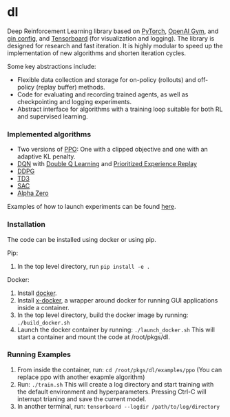 # dl
Deep Reinforcement Learning library based on [PyTorch](https://pytorch.org/), [OpenAI Gym](https://gym.openai.com/), and
[gin config](https://github.com/google/gin-config), and [Tensorboard](https://www.tensorflow.org/tensorboard)
(for visualization and logging).
The library is designed for research and fast iteration.
It is highly modular to speed up the implementation of new algorithms and shorten iteration cycles.

Some key abstractions include:

* Flexible data collection and storage for on-policy (rollouts) and off-policy (replay buffer) methods.
* Code for evaluating and recording trained agents, as well as checkpointing and logging experiments.
* Abstract interface for algorithms with a training loop suitable for both RL and supervised learning.


### Implemented algorithms

* Two versions of [PPO](https://arxiv.org/abs/1707.06347): One with a clipped objective and one with an adaptive KL penalty.
* [DQN](https://www.nature.com/articles/nature14236) with [Double Q Learning](https://arxiv.org/abs/1509.06461) and
[Prioritized Experience Replay](https://arxiv.org/abs/1511.05952)
* [DDPG](https://arxiv.org/abs/1509.02971)
* [TD3](https://arxiv.org/abs/1802.09477)
* [SAC](https://arxiv.org/abs/1801.01290)
* [Alpha Zero](https://science.sciencemag.org/content/362/6419/1140.full?ijkey=XGd77kI6W4rSc&keytype=ref&siteid=sci)

Examples of how to launch experiments can be found [here](https://github.com/cbschaff/dl/tree/master/examples).

### Installation

The code can be installed using docker or using pip.

Pip:
1. In the top level directory, run ```pip install -e .```

Docker:
1. Install [docker](https://docs.docker.com/get-docker/).
1. Install [x-docker](https://github.com/afdaniele/x-docker), a wrapper around docker for running GUI applications inside a container.
3. In the top level directory, build the docker image by running:
    ```./build_docker.sh```
4. Launch the docker container by running:
    ```./launch_docker.sh```
    This will start a container and mount the code at /root/pkgs/dl.
  

### Running Examples

1. From inside the container, run:
    ```cd /root/pkgs/dl/examples/ppo```
    (You can replace ppo with another exapmle algorithm)
2. Run:
    ```./train.sh```
    This will create a log directory and start training with the default environment and hyperparameters.
    Pressing Ctrl-C will interrupt trianing and save the current model.
3. In another terminal, run:
    ```tensorboard --logdir /path/to/log/directory```
